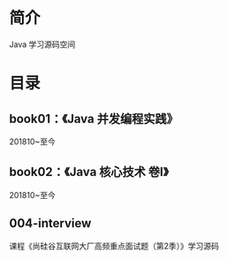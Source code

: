 # 简介 

Java 学习源码空间

# 目录 

## book01：《Java 并发编程实践》

201810~至今

## book02：《Java 核心技术 卷Ⅰ》

201810~至今

## 004-interview

课程《尚硅谷互联网大厂高频重点面试题（第2季）》学习源码
